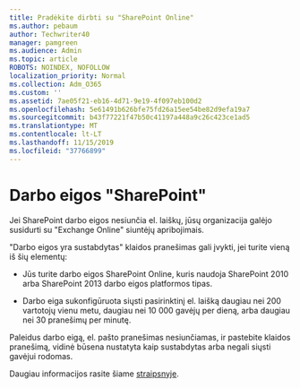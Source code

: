 ```yaml
---
title: Pradėkite dirbti su "SharePoint Online"
ms.author: pebaum
author: Techwriter40
manager: pamgreen
ms.audience: Admin
ms.topic: article
ROBOTS: NOINDEX, NOFOLLOW
localization_priority: Normal
ms.collection: Adm_O365
ms.custom: ''
ms.assetid: 7ae05f21-eb16-4d71-9e19-4f097eb100d2
ms.openlocfilehash: 5e61491b626bfe75fd26a15ee54be82d9efa19a7
ms.sourcegitcommit: b43f77221f47b50c41197a448a9c26c423ce1ad5
ms.translationtype: MT
ms.contentlocale: lt-LT
ms.lasthandoff: 11/15/2019
ms.locfileid: "37766899"
---
```

# <a name="workflows-in-sharepoint"></a>Darbo eigos "SharePoint"

Jei SharePoint darbo eigos nesiunčia el. laiškų, jūsų organizacija galėjo susidurti su "Exchange Online" siuntėjų apribojimais.

"Darbo eigos yra sustabdytas" klaidos pranešimas gali įvykti, jei turite vieną iš šių elementų:

- Jūs turite darbo eigos SharePoint Online, kuris naudoja SharePoint 2010 arba SharePoint 2013 darbo eigos platformos tipas.

- Darbo eiga sukonfigūruota siųsti pasirinktinį el. laišką daugiau nei 200 vartotojų vienu metu, daugiau nei 10 000 gavėjų per dieną, arba daugiau nei 30 pranešimų per minutę.

Paleidus darbo eigą, el. pašto pranešimas nesiunčiamas, ir pastebite klaidos pranešimą, vidinė būsena nustatyta kaip sustabdytas arba negali siųsti gavėjui rodomas.

Daugiau informacijos rasite šiame [straipsnyje](https://docs.microsoft.com/sharepoint/support/workflows/configured-workflow-fails-running).


